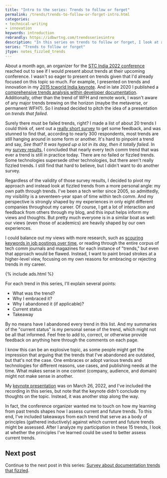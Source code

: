 ```yaml
---
title: "Intro to the series: Trends to follow or forget"
permalink: /trends/trends-to-follow-or-forget-intro.html
categories:
- technical-writing
- innovation
keywords: introduction
rebrandly: https://idbwrtng.com/trendsseriesintro
description: "In this series on trends to follow or forget, I look at about 15 different trends that I've explored in my career as a technical writer. I divided up the content into individual articles to facilitate easier navigation and browsing."
series: "Trends to follow or forget"
jtype: notes_fizzled_trends
---
```


About a month ago, an organizer for the [STC India 2022 conference](https://stc-india.org/conferences/2022/) reached out to see if I would present about trends at their upcoming conference. I wasn't so eager to present on trends given that I'd already focused on this topic so much. For example, I presented on trends and innovation in my [2015 tcworld India keynote](https://idratherbewriting.com/2015/03/18/recording-of-innovation-in-technical-communication-keynote-at-tcworld-india-2015/). And in late 2020 I published a [comprehensive trends analysis within developer documentation](https://idratherbewriting.com/learnapidoc/docapis_trends.html). Additionally, other than the trend of WFH and remote work, I wasn't aware of any major trends brewing on the horizon (maybe the metaverse, or permanent WFH?). So I instead decided to pitch the idea of a presentation on *trends that failed*.

Surely there must be failed trends, right? I made a list of about 20 trends I could think of, sent out a [really short survey](/blog/trends-that-faded-survey) to get some feedback, and was stunned to find that, according to nearly 300 respondents, most trends are still hanging around in some form or another. It's hard to pinpoint a trend and say, *See that? It was hyped up a lot in its day, then it totally failed.* In my [survey results](/blog/results-of-fizzled-trends-survey), I concluded that nearly every tech comm trend that was ever a trend is still in practice today. There are no failed or fizzled trends. Some technologies supersede other technologies, but there aren't really fizzled trends. I still find that hard to believe, but I didn't want to do another survey.

Regardless of the validity of those survey results, I decided to pivot my approach and instead look at fizzled trends from a more personal angle: my own path through trends. I've been a tech writer since 2005, so admittedly, my visibility is a seventeen-year span of time within tech comm. And my perspective is strongly shaped by my experiences in only eight different companies throughout my career. Of course, I get a lot of interaction and feedback from others through my blog, and this input helps inform my views and thoughts. But pretty much everyone is in a similar boat as well: our views (even those of academics) are heavily shaped by our own experiences.

I could balance out my views with more research, such as [scouring keywords in job postings over time](/2018/10/09/tech-comm-trends-more-collaboration-with-engineers#jobads), or reading through the entire corpus of tech comm journals and magazines for each instance of "trends," but even that approach would be flawed. Instead, I want to paint broad strokes at a higher-level view, focusing on my own reasons for embracing or rejecting trends in my career.

{% include ads.html %}

For each trend in this series, I'll explain several points:

* What was the trend?
* Why I embraced it?
* Why I abandoned it (if applicable)?
* Current status
* Takeaway

By no means have I abandoned every trend in this list. And my summaries of the "current status" is my personal sense of the trend, which might not be all that informed. Feel free to add to, correct, or otherwise provide feedback on anything here through the comments on each page.

I know this can be an explosive topic, as some people might get the impression that arguing that the trends that I've abandoned are outdated, but that's not the case. One embraces or adopt various trends and technologies for different reasons, use cases, and publishing needs at the time. What makes sense in one context (company, audience, and domain) might not make sense in another.

My [keynote presentation](https://stc-india.org/conferences/2022/tom-johnson-keynote/) was on March 26, 2022, and I've included the recording in this series, but note that the keynote didn't conclude my thoughts on the topic. Instead, it was another stop along the way. 

In fact, the conference organizer wanted me to touch on how my learning from past trends shapes how I assess current and future trends. To this end, I've included takeaways from each trend that serve as a body of principles (gathered inductively) against which current and future trends might be assessed. After I analyze my participation in these 15 trends, I look at whether the principles I've learned could be used to better assess current trends. 

## Next post

Continue to the next post in this series: [Survey about documentation trends that fizzled](/blog/trends-that-faded-survey).
